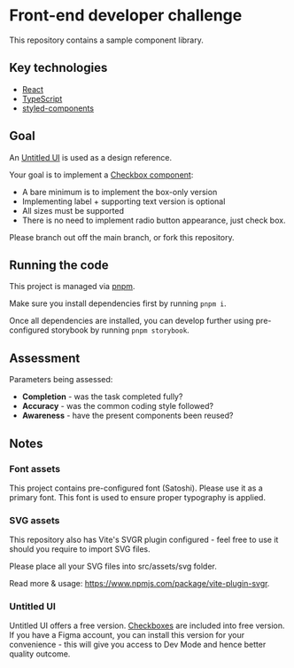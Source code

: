 # Front-end developer challenge

This repository contains a sample component library. 

## Key technologies

* [React](https://react.dev/)
* [TypeScript](https://www.typescriptlang.org/)
* [styled-components](https://styled-components.com/)

## Goal

An [Untitled UI](https://www.untitledui.com/) is used as a design reference.

Your goal is to implement a [Checkbox component](https://www.figma.com/file/OdF2bqIg4sqa2lbz0omeoN/%E2%9D%96-PREVIEW-%E2%9D%96-Untitled-UI-%E2%80%93-PRO-(v3.2)?type=design&node-id=1097-63638&mode=design):
* A bare minimum is to implement the box-only version
* Implementing label + supporting text version is optional
* All sizes must be supported
* There is no need to implement radio button appearance, just check box.

Please branch out off the main branch, or fork this repository.

## Running the code

This project is managed via [pnpm](https://pnpm.io/).

Make sure you install dependencies first by running ``pnpm i``.

Once all dependencies are installed, you can develop further using pre-configured storybook by running ``pnpm storybook``.

## Assessment

Parameters being assessed:
* **Completion** - was the task completed fully?
* **Accuracy** - was the common coding style followed?
* **Awareness** - have the present components been reused?

## Notes

### Font assets

This project contains pre-configured font (Satoshi). Please use it as a primary font. This font is used to ensure proper typography is applied.

### SVG assets

This repository also has Vite's SVGR plugin configured - feel free to use it should you require to import SVG files.

Please place all your SVG files into src/assets/svg folder.

Read more & usage: https://www.npmjs.com/package/vite-plugin-svgr.

### Untitled UI

Untitled UI offers a free version. [Checkboxes](https://www.untitledui.com/components/checkboxes) are included into free version.
If you have a Figma account, you can install this version for your convenience - this will give you access to Dev Mode and hence better quality outcome. 

